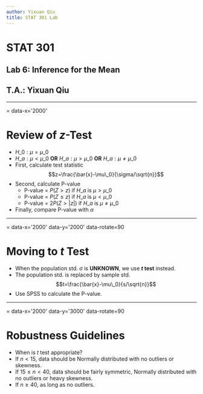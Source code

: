 ```yaml
---
author: Yixuan Qiu
title: STAT 301 Lab
---
```

# STAT 301
## Lab 6: Inference for the Mean
## T.A.: Yixuan Qiu



---
= data-x='2000'
# Review of $z$-Test
- $H\_0:\mu=\mu\_0$
- $H\_a:\mu<\mu\_0$ **OR** $H\_a:\mu>\mu\_0$ **OR** $H\_a:\mu\neq\mu\_0$
- First, calculate test statistic
$$z=\frac{\bar{x}-\mu\_0}{\sigma/\sqrt{n}}$$
- Second, calculate P-value
  - P-value = $P(Z>z)$ if $H\_a$ is $\mu>\mu\_0$
  - P-value = $P(Z\le z)$ if $H\_a$ is $\mu<\mu\_0$
  - P-value = $2P(Z>|z|)$ if $H\_a$ is $\mu\neq\mu\_0$
- Finally, compare P-value with $\alpha$


---
= data-x='2000' data-y='2000' data-rotate=90
# Moving to *t* Test
- When the population std. $\sigma$ is **UNKNOWN**, we use ***t* test** instead.
- The population std. is replaced by sample std.
$$t=\frac{\bar{x}-\mu\_0}{s/\sqrt{n}}$$
- Use SPSS to calculate the P-value.


---
= data-x='2000' data-y='3000' data-rotate=90
# Robustness Guidelines
- When is *t* test appropriate?
- If $n<15$, data should be Normally distributed with no outliers or skewness.
- If $15\le n < 40$, data should be fairly symmetric, Normally distributed with no outliers or heavy skewness.
- If $n\ge 40$, as long as no outliers.



